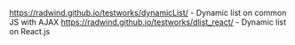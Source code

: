 https://radwind.github.io/testworks/dynamicList/   - Dynamic list on common JS with AJAX
https://radwind.github.io/testworks/dlist_react/   - Dynamic list on React.js
